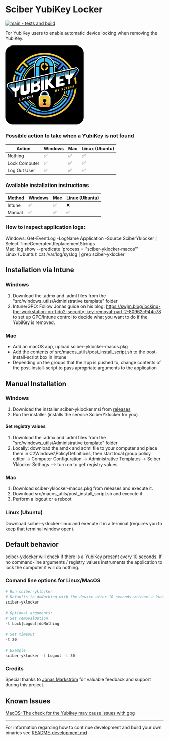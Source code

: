 # Sciber YubiKey Locker
[![main - tests and build](https://github.com/sciber-io/yklocker/actions/workflows/ci.yml/badge.svg?branch=main)](https://github.com/sciber-io/yklocker/actions/workflows/ci.yml)

For YubiKey users to enable automatic device locking when removing the YubiKey.

<img src="images/sciber_yklocker.png" alt="YubiKey Autolocker by Sciber" width="250"/>




### Possible action to take when a YubiKey is not found
| Action        | Windows   | Mac  | Linux (Ubuntu)  |
| ---           | ---       | ---  | ---    |
| Nothing       | ✅       | ✅   | ✅    |
| Lock Computer | ✅       | ✅   | ✅    |
| Log Out User  | ✅       | ✅   | ✅    |

### Available installation instructions
| Method        | Windows   | Mac   | Linux (Ubuntu) |
| ---           | ---       | ---  | ---    |
| Intune        | ✅       | ✅   | ❌
| Manual        | ✅       | ✅   | ✅    |

### How to inspect application logs:
Windows: Get-EventLog -LogName Application -Source SciberYklocker | Select TimeGenerated,ReplacementStrings  
Mac:  log show --predicate 'process = "sciber-yklocker-macos"'  
Linux (Ubuntu): cat /var/log/syslog | grep sciber-yklocker  


## Installation via Intune
### Windows
1. Download the .admx and .adml files from the "src/windows_utils/Administrative template" folder
2. Intune/GPO: Follow Jonas guide on his blog: https://swjm.blog/locking-the-workstation-on-fido2-security-key-removal-part-2-80962c944c78 to set up GPO/Intune control to decide what you want to do if the YubiKey is removed.
### Mac
- Add an macOS app, upload sciber-yklocker-macos.pkg
- Add the contents of src/macos_utils/post_install_script.sh to the post-install-script box in Intune
- Depending on the groups that the app is pushed to, change contents of the post-install-script to pass apropriate arguments to the application


## Manual Installation
### Windows
1. Download the installer sciber-yklocker.msi from [releases](https://github.com/sciber-io/yklocker/releases)
2. Run the installer (installs the service SciberYklocker for you)
#### Set registry values

1. Download the .admx and .adml files from the "src/windows_utils/Administrative template" folder
2. Locally: download the amdx and adml file to your computer and place them in C:\Windows\PolicyDefinitions, then start local group policy editor -> Computer Configuration -> Administrative Templates -> Sciber Yklocker Settings --> turn on to get registry values

### Mac
1. Download sciber-yklocker-macos.pkg from releases and execute it.
2. Download src/macos_utils/post_install_script.sh and execute it
3. Perform a logout or a reboot

### Linux (Ubuntu)
Download sciber-yklocker-linux and execute it in a terminal (requires you to keep that terminal window open).

## Default behavior
sciber-yklocker will check if there is a YubiKey present every 10 seconds. If no command-line arguments / registry values instruments the application to lock the computer it will do nothing.






### Comand line options for Linux/MacOS
```bash
# Run sciber-yklocker
# Defaults to doNothing with the device after 10 seconds without a YubiKey
sciber-yklocker

# Optional arguments:
# Set removalOption
-l Lock|Logout|doNothing

# Set timeout
-t 20

# Example
sciber-yklocker -l Logout -t 30
```


### Credits
Special thanks to [Jonas Markström](https://github.com/JMarkstrom/) for valuable feedback and support during this project.


## Known Issues
[MacOS: The check for the Yubikey may cause issues with gpg](https://github.com/sciber-io/yklocker/issues/78)
____
For information regarding how to continue development and build your own binaries see [README-development.md](README-development.md)
